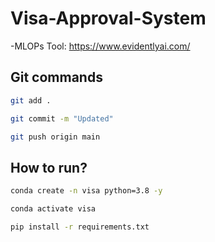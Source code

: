 # Visa-Approval-System

-MLOPs Tool: https://www.evidentlyai.com/ 

## Git commands

```bash
git add .

git commit -m "Updated"

git push origin main
```

## How to run?

``` bash
conda create -n visa python=3.8 -y
```

```bash
conda activate visa
```

```bash
pip install -r requirements.txt
```
